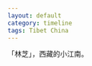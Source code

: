 ```yaml
---
layout: default
category: timeline
tags: Tibet China
---
```


「林芝」，西藏的小江南。

<img src="{{ site_url }}/img/posts/2013-03-28.jpg" alt="">


